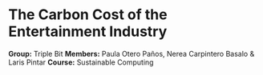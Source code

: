 # The Carbon Cost of the Entertainment Industry

**Group:** Triple Bit
**Members:** Paula Otero Paños, Nerea Carpintero Basalo & Laris Pintar
**Course:** Sustainable Computing  
